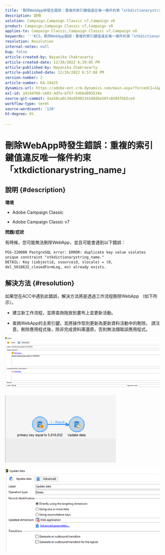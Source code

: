 ```yaml
---
title: '刪除WebApp時發生錯誤：重複的索引鍵值違反唯一條件約束「xtkdictionarystring_name」'
description: 說明
solution: Campaign,Campaign Classic v7,Campaign v8
product: Campaign,Campaign Classic v7,Campaign v8
applies-to: Campaign Classic,Campaign Classic v7,Campaign v8
keywords: '''KCS，刪除WebApp錯誤：重複的索引鍵值違反唯一條件約束「xtkdictionarystring_name」'
resolution: Resolution
internal-notes: null
bug: false
article-created-by: Nayanika Chakravarty
article-created-date: 12/26/2022 6:39:05 PM
article-published-by: Nayanika Chakravarty
article-published-date: 12/26/2022 6:57:08 PM
version-number: 2
article-number: KA-19425
dynamics-url: https://adobe-ent.crm.dynamics.com/main.aspx?forceUCI=1&pagetype=entityrecord&etn=knowledgearticle&id=0b256f8d-4c85-ed11-81ac-6045bd006b4b
exl-id: a9144766-c683-4dfa-bf57-54bbd895534e
source-git-commit: 4aa50ca0c34ed590234160dbe50fc0204fbb5ce4
workflow-type: tm+mt
source-wordcount: '130'
ht-degree: 6%

---
```


# 刪除WebApp時發生錯誤：重複的索引鍵值違反唯一條件約束「xtkdictionarystring_name」

## 說明 {#description}


<b>環境</b>

- Adobe Campaign Classic

- Adobe Campaign Classic v7

<b>問題/症狀</b>

有時候，您可能無法刪除WebApp，並且可能會遇到以下錯誤：




```
PGS-220000 PostgreSQL error: ERROR: duplicate key value violates unique constraint "xtkdictionarystring_name."
DETAIL: Key (iobjectid, ssourceid, slocale) = (0, del_5818632_closedFormLog, en) already exists.
```





## 解決方法 {#resolution}


如果您在ACC中遇到此錯誤，解決方法將是透過工作流程刪除WebApp （如下所示）。

- 建立新工作流程，並將查詢拖放到畫布上並更新活動。

- 查詢WebApp的主索引鍵，並將操作型別更新為更新資料活動中的刪除。 請注意，刪除應用程式後，除非完成資料庫還原，否則無法擷取該應用程式。

![](assets/5cd987f7-8acf-ec11-a7b5-0022480a8e40.png)

![](assets/bf56c710-8bcf-ec11-a7b5-0022480a8e40.png)



![](assets/da9b0818-8bcf-ec11-a7b5-0022480a8e40.png)
